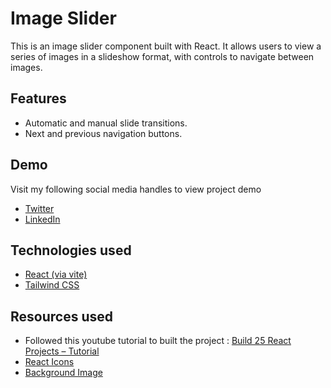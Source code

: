 # Image Slider

This is an image slider component built with React. It allows users to view a series of images in a slideshow format, with controls to navigate between images.

## Features

- Automatic and manual slide transitions.
- Next and previous navigation buttons.

## Demo

Visit my following social media handles to view project demo

- [Twitter](https://x.com/RCOM363/status/1794739603339166048)
- [LinkedIn](https://www.linkedin.com/posts/rahul-lankeppanavar-bb3260264_reactjs-webdevelopment-coding-activity-7200504692748009472-8cIx?utm_source=share&utm_medium=member_desktop)

## Technologies used

- [React (via vite)](https://vitejs.dev/guide/)
- [Tailwind CSS](https://tailwindcss.com/docs/guides/vite)

## Resources used

- Followed this youtube tutorial to built the project : [Build 25 React Projects – Tutorial](https://youtu.be/5ZdHfJVAY-s?si=upKkzBEcWuJk96df&t=3443)
- [React Icons](https://react-icons.github.io/react-icons/search/#q=arrow)
- [Background Image](https://images.pexels.com/photos/2847648/pexels-photo-2847648.jpeg?auto=compress&cs=tinysrgb&w=1260&h=750&dpr=1)
